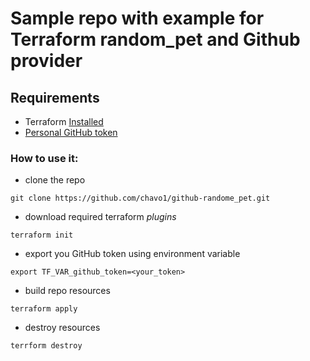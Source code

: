 # Sample repo with example for Terraform random_pet  and Github provider

## Requirements

-   Terraform [Installed](https://www.terraform.io/intro/getting-started/install.html)
-   [Personal GitHub token](https://github.com/settings/tokens)

### How to use it:

-   clone the repo

```
git clone https://github.com/chavo1/github-randome_pet.git

```
-   download required terraform _plugins_
```
terraform init
```
-   export you GitHub token using environment variable
```
export TF_VAR_github_token=<your_token>
```
-   build repo resources
```
terraform apply
```
-   destroy resources
```
terrform destroy
```
